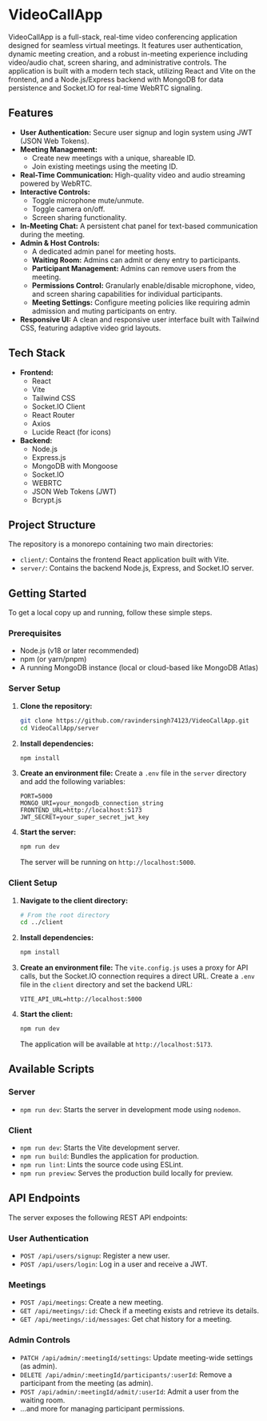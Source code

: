 # VideoCallApp



VideoCallApp is a full-stack, real-time video conferencing application designed for seamless virtual meetings. It features user authentication, dynamic meeting creation, and a robust in-meeting experience including video/audio chat, screen sharing, and administrative controls. The application is built with a modern tech stack, utilizing React and Vite on the frontend, and a Node.js/Express backend with MongoDB for data persistence and Socket.IO for real-time WebRTC signaling.

## Features

-   **User Authentication:** Secure user signup and login system using JWT (JSON Web Tokens).
-   **Meeting Management:**
    -   Create new meetings with a unique, shareable ID.
    -   Join existing meetings using the meeting ID.
-   **Real-Time Communication:** High-quality video and audio streaming powered by WebRTC.
-   **Interactive Controls:**
    -   Toggle microphone mute/unmute.
    -   Toggle camera on/off.
    -   Screen sharing functionality.
-   **In-Meeting Chat:** A persistent chat panel for text-based communication during the meeting.
-   **Admin & Host Controls:**
    -   A dedicated admin panel for meeting hosts.
    -   **Waiting Room:** Admins can admit or deny entry to participants.
    -   **Participant Management:** Admins can remove users from the meeting.
    -   **Permissions Control:** Granularly enable/disable microphone, video, and screen sharing capabilities for individual participants.
    -   **Meeting Settings:** Configure meeting policies like requiring admin admission and muting participants on entry.
-   **Responsive UI:** A clean and responsive user interface built with Tailwind CSS, featuring adaptive video grid layouts.

## Tech Stack

-   **Frontend:**
    -   React
    -   Vite
    -   Tailwind CSS
    -   Socket.IO Client
    -   React Router
    -   Axios
    -   Lucide React (for icons)
-   **Backend:**
    -   Node.js
    -   Express.js
    -   MongoDB with Mongoose
    -   Socket.IO
    -   WEBRTC
    -   JSON Web Tokens (JWT)
    -   Bcrypt.js

## Project Structure

The repository is a monorepo containing two main directories:

-   `client/`: Contains the frontend React application built with Vite.
-   `server/`: Contains the backend Node.js, Express, and Socket.IO server.

## Getting Started

To get a local copy up and running, follow these simple steps.

### Prerequisites

-   Node.js (v18 or later recommended)
-   npm (or yarn/pnpm)
-   A running MongoDB instance (local or cloud-based like MongoDB Atlas)

### Server Setup

1.  **Clone the repository:**
    ```sh
    git clone https://github.com/ravindersingh74123/VideoCallApp.git
    cd VideoCallApp/server
    ```
2.  **Install dependencies:**
    ```sh
    npm install
    ```
3.  **Create an environment file:**
    Create a `.env` file in the `server` directory and add the following variables:
    ```env
    PORT=5000
    MONGO_URI=your_mongodb_connection_string
    FRONTEND_URL=http://localhost:5173
    JWT_SECRET=your_super_secret_jwt_key
    ```
4.  **Start the server:**
    ```sh
    npm run dev
    ```
    The server will be running on `http://localhost:5000`.

### Client Setup

1.  **Navigate to the client directory:**
    ```sh
    # From the root directory
    cd ../client
    ```
2.  **Install dependencies:**
    ```sh
    npm install
    ```
3.  **Create an environment file:**
    The `vite.config.js` uses a proxy for API calls, but the Socket.IO connection requires a direct URL. Create a `.env` file in the `client` directory and set the backend URL:
    ```env
    VITE_API_URL=http://localhost:5000
    ```
4.  **Start the client:**
    ```sh
    npm run dev
    ```
    The application will be available at `http://localhost:5173`.

## Available Scripts

### Server

-   `npm run dev`: Starts the server in development mode using `nodemon`.

### Client

-   `npm run dev`: Starts the Vite development server.
-   `npm run build`: Bundles the application for production.
-   `npm run lint`: Lints the source code using ESLint.
-   `npm run preview`: Serves the production build locally for preview.

## API Endpoints

The server exposes the following REST API endpoints:

### User Authentication

-   `POST /api/users/signup`: Register a new user.
-   `POST /api/users/login`: Log in a user and receive a JWT.

### Meetings

-   `POST /api/meetings`: Create a new meeting.
-   `GET /api/meetings/:id`: Check if a meeting exists and retrieve its details.
-   `GET /api/meetings/:id/messages`: Get chat history for a meeting.

### Admin Controls

-   `PATCH /api/admin/:meetingId/settings`: Update meeting-wide settings (as admin).
-   `DELETE /api/admin/:meetingId/participants/:userId`: Remove a participant from the meeting (as admin).
-   `POST /api/admin/:meetingId/admit/:userId`: Admit a user from the waiting room.
-   ...and more for managing participant permissions.
